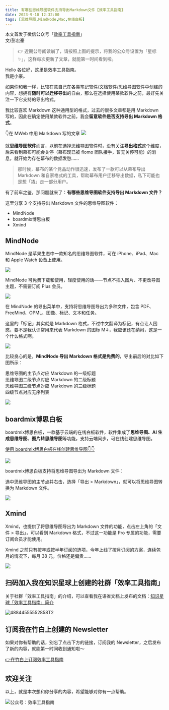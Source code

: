 ```yaml
---
title: 有哪些思维导图软件支持导出Markdown文件【效率工具指南】 
date: 2023-9-10 12:32:00               
tags: [思维导图,MindNode,Mac,在线白板]                                                                               
---
```


本文首发于微信公众号「[效率工具指南](https://mp.weixin.qq.com/s/5St1VMK8ZjQ1riNgsYRgPA)」      
文/彭宏豪    

> 👉 近期公号阅读崩了，请按照上图的提示，将我的公众号设置为「星标✨」，这样每次更新了文章，就能第一时间看到啦。     


Hello 各位好，这里是效率工具指南。   
我是小豪。   

如果你和我一样，比较在意自己在各类笔记软件/文档软件/思维导图软件中创建的内容，想拥有**随时可以迁移导出**的自由，那么在选择使用某款软件之前，最好先关注一下它支持的导出格式。  

我比较喜欢 Markdown 这种通用型的格式，过去的很多文章都是用 Markdown 写的，因此在确定使用某款软件之前，我会**留意软件是否支持导出 Markdown 格式**。      

👇在 MWeb 中用 Markdown 写的文章
![](https://article-picbed-1302715071.cos.ap-guangzhou.myqcloud.com/2023/09/10/16943128790430.jpg)


就**思维导图软件**而言，以前在选择思维导图软件时，没有关注**导出格式**这个维度，后来看到幕布可能会关停（幕布现已被 flomo 团队接手，暂无关停可能）的消息，就开始为存在幕布的数据发愁……   

> 那时候，幕布的某个竞品动作很迅速，发布了一款可以从幕布导出 Markdown 和自家格式的工具，帮助幕布用户迁移导出数据，私下可能也是想「撬」走一部分用户。   

有了前车之鉴，那问题就来了：**有哪些思维导图软件支持导出 Markdown 文件？**    

这里分享 3 个支持导出 Markdown 文件的思维导图软件：   

- MindNode
- boardmix博思白板
- Xmind   

## MindNode

MindNode 是苹果生态中一款知名的思维导图软件，可在 iPhone、iPad、Mac 和 Apple Watch 设备上使用。   

![](https://article-picbed-1302715071.cos.ap-guangzhou.myqcloud.com/2023/09/10/16943146007251.jpg)

MindNode 可免费下载和使用，轻度使用的话——节点不插入图片、不更改导图主题，不需要订阅 Plus 会员。     

![](https://article-picbed-1302715071.cos.ap-guangzhou.myqcloud.com/2023/09/10/16943147315649.jpg)

在 MindNode 的导出菜单中，支持将思维导图导出为多种文件，包含 PDF、FreeMind、OPML、图像、标记、文本和任务。  

这里的「标记」其实就是 Markdown 格式，不过中文翻译为标记，有点让人困惑，要不是我认识常用来代表 Markdown 的图标 M↓，我应该还在纳闷，这是一个什么格式啊。   

![](https://article-picbed-1302715071.cos.ap-guangzhou.myqcloud.com/2023/09/10/16943174190133.jpg)

比较良心的是，**MindNode 导出 Markdown 格式是免费的**，导出前后的对比如下图所示：      

思维导图的主节点对应 Markdown 的一级标题   
思维导图二级节点对应 Markdown 的二级标题     
思维导图三级节点对应 Markdown 的三级标题     
四级节点对应无序列表      

![](https://article-picbed-1302715071.cos.ap-guangzhou.myqcloud.com/2023/09/10/16943132130173.jpg)


## boardmix博思白板   

boardmix博思白板，一款基于云端的在线白板软件，软件集成了**思维导图、AI 生成思维导图、图片转思维导图**等功能，支持云端同步，可在线创建思维导图。   

[使用 boardmix博思白板在线创建思维导图👇👇](https://boardmix.cn/ai-whiteboard/?code=Vi1gY4eG4EKZ)    

![](https://article-picbed-1302715071.cos.ap-guangzhou.myqcloud.com/2023/09/10/boardmix-chan-pin-er-wei-ma.png)

boardmix博思白板支持将思维导图导出为 Markdown 文件：  

选中思维导图的主节点并右击，选择「导出 > Markdown」，就可以将思维导图转换为 Markdown 文件。     

![](https://article-picbed-1302715071.cos.ap-guangzhou.myqcloud.com/2023/09/10/16943181892465.jpg)


## Xmind

Xmind，也提供了将思维导图导出为 Markdown 文件的功能，点击左上角的「文件 > 导出」，可以看到 Markdown 格式，不过这一功能是 Pro 专属的功能，需要订阅会员才能使用。  

Xmind 之前只有按年或按半年订阅的选项，今年上线了按月订阅的方案，连续包月的情况下，每月 38 元，价格还是偏贵……       


![](https://article-picbed-1302715071.cos.ap-guangzhou.myqcloud.com/2023/09/10/16943185908542.jpg)



## 扫码加入我在知识星球上创建的社群「效率工具指南」  

关于社群「效率工具指南」的介绍，可以查看我在语雀文档上发布的文档：[知识星球「效率工具指南」简介](https://www.yuque.com/penghonghao/af0aai/glwrg2dl0dqlegi6?singleDoc#)    

![48844555552858T2](https://article-picbed-1302715071.cos.ap-guangzhou.myqcloud.com/2023/03/25/48844555552858t2.JPG)


## 订阅我在竹白上创建的 Newsletter   

如果对你有帮助的话，别忘了点击下方的链接，订阅我的 Newsletter，之后发布了新的内容，就能第一时间收到通知啦～  

[👉在竹白上订阅效率工具指南](https://penghh.zhubai.love/)         

## 欢迎关注     

以上，就是本次想和你分享的内容，希望能够对你有一点帮助。     

![公众号：效率工具指南](https://article-picbed-1302715071.cos.ap-guangzhou.myqcloud.com/2021/05/28/gong-zhong-hao-wei-bu-er-wei-ma-dailogo.png)   


